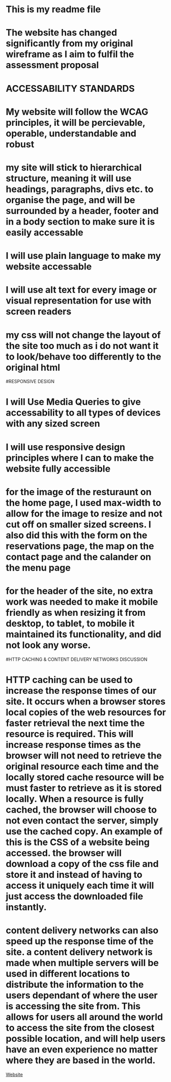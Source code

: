 # This is my readme file

# The website has changed significantly from my original wireframe as I aim to fulfil the assessment proposal

# ACCESSABILITY STANDARDS

# My website will follow the WCAG principles, it will be percievable, operable, understandable and robust

# my site will stick to hierarchical structure, meaning it will use headings, paragraphs, divs etc. to organise the page, and will be surrounded by a header, footer and in a body section to make sure it is easily accessable

# I will use plain language to make my website accessable

# I will use alt text for every image or visual representation for use with screen readers

# my css will not change the layout of the site too much as i do not want it to look/behave too differently to the original html

#RESPONSIVE DESIGN

# I will Use Media Queries to give accessability to all types of devices with any sized screen

# I will use responsive design principles where I can to make the website fully accessible

# for the image of the resturaunt on the home page, I used max-width to allow for the image to resize and not cut off on smaller sized screens. I also did this with the form on the reservations page, the map on the contact page and the calander on the menu page

# for the header of the site, no extra work was needed to make it mobile friendly as when resizing it from desktop, to tablet, to mobile it maintained its functionality, and did not look any worse.

#HTTP CACHING & CONTENT DELIVERY NETWORKS DISCUSSION

# HTTP caching can be used to increase the response times of our site. It occurs when a browser stores local copies of the web resources for faster retrieval the next time the resource is required. This will increase response times as the browser will not need to retrieve the original resource each time and the locally stored cache resource will be must faster to retrieve as it is stored locally. When a resource is fully cached, the browser will choose to not even contact the server, simply use the cached copy. An example of this is the CSS of a website being accessed. the browser will download a copy of the css file and store it and instead of having to access it uniquely each time it will just access the downloaded file instantly.

# content delivery networks can also speed up the response time of the site. a content delivery network is made when multiple servers will be used in different locations to distribute the information to the users dependant of where the user is accessing the site from. This allows for users all around the world to access the site from the closest possible location, and will help users have an even experience no matter where they are based in the world.

<a href="index.html">Website</a>